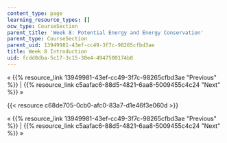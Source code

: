 ```yaml
---
content_type: page
learning_resource_types: []
ocw_type: CourseSection
parent_title: 'Week 8: Potential Energy and Energy Conservation'
parent_type: CourseSection
parent_uid: 13949981-43ef-cc49-3f7c-98265cfbd3ae
title: Week 8 Introduction
uid: fcdd8dba-5c17-3c15-30e4-4947500174b8
---
```


« {{% resource_link 13949981-43ef-cc49-3f7c-98265cfbd3ae "Previous" %}} | {{% resource_link c5aafac6-88d5-4821-6aa8-5009455c4c24 "Next" %}} »

{{< resource c68de705-0cb0-afc0-83a7-d1e46f3e060d >}}

« {{% resource_link 13949981-43ef-cc49-3f7c-98265cfbd3ae "Previous" %}} | {{% resource_link c5aafac6-88d5-4821-6aa8-5009455c4c24 "Next" %}} »